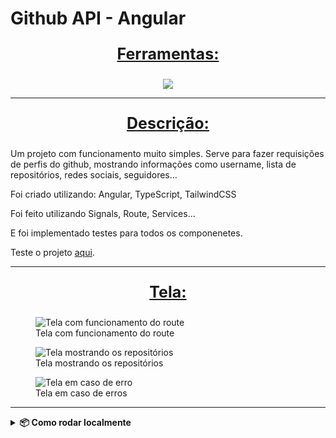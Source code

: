 # Github API - Angular


<div align=center>
  <p style='font-size: 25px; text-decoration: underline; font-weight: bold'>Ferramentas:</p>
  <a href="https://github.com/Joao-Vtr-Oliveira/github-api-angular">
    <img src="https://skillicons.dev/icons?i=ts,angular,tailwind,jest" />
  </a>
</div>

---

<p align="center" style='font-size: 25px; text-decoration: underline; font-weight: bold'>Descrição:</p>

Um projeto com funcionamento muito simples. Serve para fazer requisições de perfis do github, mostrando informações como username, lista de repositórios, redes sociais, seguidores...

Foi criado utilizando: Angular, TypeScript, TailwindCSS

Foi feito utilizando Signals, Route, Services...

E foi implementado testes para todos os componenetes.

Teste o projeto [aqui](https://github-api-angular-drab.vercel.app/).


---

<p align="center" style='font-size: 25px; text-decoration: underline; font-weight: bold'>Tela:</p>

<figure>
  <img src='https://github.com/user-attachments/assets/bd9eaaa1-c3fb-41d9-97ca-8e9498ac5de7' alt='Tela com funcionamento do route' />
  <figcaption>Tela com funcionamento do route</figcaption>
</figure>

<figure>
  <img src='https://github.com/user-attachments/assets/c1c1aca2-c9bf-4267-893f-662142092870' alt='Tela mostrando os repositórios' />
  <figcaption>Tela mostrando os repositórios</figcaption>
</figure>

<figure>
  <img src='https://github.com/user-attachments/assets/1cf47d9d-06be-43db-bcff-6849c43e1388' alt='Tela em caso de erro' />
  <figcaption>Tela em caso de erros</figcaption>
</figure>

---

<details> <summary><strong>📦 Como rodar localmente</strong></summary>


# 1. Clone o repositório
git clone https://github.com/Joao-Vtr-Oliveira/github-api-angular.git

cd github-api-angular

# 2. Instale as dependências
npm install

# 3. Rode o servidor de desenvolvimento
ng serve

# 4. Acesse em http://localhost:4200
</details>
